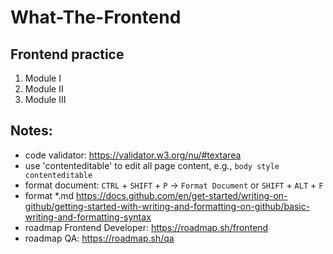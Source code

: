# What-The-Frontend

## Frontend practice
1. Module I
1. Module II
1. Module III

## Notes:
 - code validator: https://validator.w3.org/nu/#textarea 
 - use 'contenteditable' to edit all page content, e.g., `body style contenteditable`
 - format document: `CTRL` + `SHIFT` + `P` -> `Format Document` or `SHIFT` + `ALT` + `F`
 - format *.md https://docs.github.com/en/get-started/writing-on-github/getting-started-with-writing-and-formatting-on-github/basic-writing-and-formatting-syntax 
 - roadmap Frontend Developer: https://roadmap.sh/frontend
 - roadmap QA: https://roadmap.sh/qa